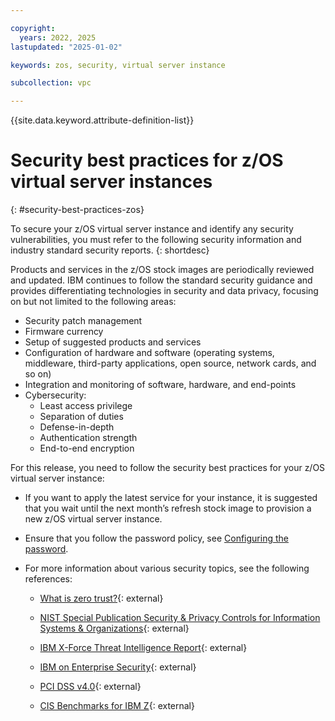 ```yaml
---

copyright:
  years: 2022, 2025
lastupdated: "2025-01-02"

keywords: zos, security, virtual server instance

subcollection: vpc

---
```


{{site.data.keyword.attribute-definition-list}}

# Security best practices for z/OS virtual server instances
{: #security-best-practices-zos}

To secure your z/OS virtual server instance and identify any security vulnerabilities, you must refer to the following security information and industry standard security reports.
{: shortdesc}

Products and services in the z/OS stock images are periodically reviewed and updated. IBM continues to follow the standard security guidance and provides differentiating technologies in security and data privacy, focusing on but not limited to the following areas:
* Security patch management
* Firmware currency
* Setup of suggested products and services
* Configuration of hardware and software (operating systems, middleware, third-party applications, open source, network cards, and so on)
* Integration and monitoring of software, hardware, and end-points
* Cybersecurity:
    * Least access privilege
    * Separation of duties
    * Defense-in-depth
    * Authentication strength
    * End-to-end encryption

For this release, you need to follow the security best practices for your z/OS virtual server instance:

* If you want to apply the latest service for your instance, it is suggested that you wait until the next month’s refresh stock image to provision a new z/OS virtual server instance.

* Ensure that you follow the password policy, see [Configuring the password](/docs/vpc?topic=vpc-vsi_is_connecting_zos#configure-password).

* For more information about various security topics, see the following references:

    * [What is zero trust?](https://www.ibm.com/think/topics/zero-trust){: external}

    * [NIST Special Publication Security & Privacy Controls for Information Systems & Organizations](https://nvlpubs.nist.gov/nistpubs/SpecialPublications/NIST.SP.800-53r5.pdf){: external}

    * [IBM X-Force Threat Intelligence Report](https://www.ibm.com/reports/threat-intelligence){: external}

    * [IBM on Enterprise Security](https://www.ibm.com/z/security){: external}

    * [PCI DSS v4.0](https://docs-prv.pcisecuritystandards.org/PCI%20DSS/Standard/PCI-DSS-v4_0.pdf){: external}

    * [CIS Benchmarks for IBM Z](https://www.cisecurity.org/benchmark/ibm_z){: external}
